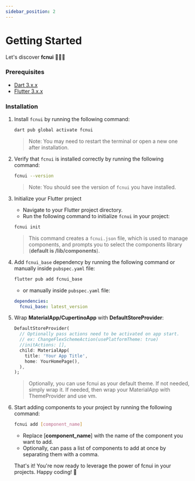```yaml
---
sidebar_position: 2
---
```


# Getting Started

Let's discover **fcnui** 🚀🚀🚀

### Prerequisites

- [Dart 3.x.x](https://https://dart.dev/)
- [Flutter 3.x.x](https://flutter.dev/)

### Installation

1. Install `fcnui` by running the following command:

    ```bash
    dart pub global activate fcnui
    ```
   > Note: You may need to restart the terminal or open a new one after installation.

2. Verify that `fcnui` is installed correctly by running the following command:

    ```bash
    fcnui --version
    ```
   > Note: You should see the version of `fcnui` you have installed.

3. Initialize your Flutter project
    * Navigate to your Flutter project directory.
    * Run the following command to initialize `fcnui` in your project:
    ```bash
    fcnui init
    ```
   > This command creates a `fcnui.json` file, which is used to manage components, and prompts you to select the components library (**default is /lib/components**).

4. Add `fcnui_base` dependency by running the following command or manually inside `pubspec.yaml` file:

    ```bash
    flutter pub add fcnui_base
    ```
    * or manually inside `pubspec.yaml` file:

    ```yaml
    dependencies:
      fcnui_base: latest_version
    ```

5. Wrap **MaterialApp/CupertinoApp** with **DefaultStoreProvider**:

    ```dart
    DefaultStoreProvider(
      // Optionally pass actions need to be activated on app start.
      // ex: ChangeFlexSchemeAction(usePlatformTheme: true)
      //initActions: [],
      child: MaterialApp(
        title: 'Your App Title',
        home: YourHomePage(),
      ),
    );
    ```
   > Optionally, you can use fcnui as your default theme. If not needed, simply wrap it. If needed, then wrap your MaterialApp with ThemeProvider and use vm.

6. Start adding components to your project by running the following command:

    ```bash
    fcnui add [component_name]
    ```
    * Replace [**component_name**] with the name of the component you want to add.
    * Optionally, can pass a list of components to add at once by separating them with a comma.

   That's it! You're now ready to leverage the power of fcnui in your projects. Happy coding! 🚀